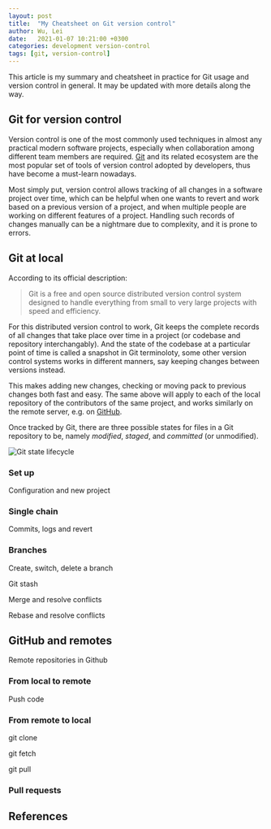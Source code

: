 ```yaml
---
layout: post
title:  "My Cheatsheet on Git version control"
author: Wu, Lei
date:   2021-01-07 10:21:00 +0300
categories: development version-control
tags: [git, version-control]
---
```


This article is my summary and cheatsheet in practice for Git usage and version control in general. It may be updated with more details along the way.

## Git for version control

Version control is one of the most commonly used techniques in almost any practical modern software projects, especially when collaboration among different team members are required. [Git](https://git-scm.com/) and its related ecosystem are the most popular set of tools of version control adopted by developers, thus have become a must-learn nowadays.

Most simply put, version control allows tracking of all changes in a software project over time, which can be helpful when one wants to revert and work based on a previous version of a project, and when multiple people are working on different features of a project. Handling such records of changes manually can be a nightmare due to complexity, and it is prone to errors.

## Git at local

According to its official description:

> Git is a free and open source distributed version control system designed to handle everything from small to very large projects with speed and efficiency.

For this distributed version control to work, Git keeps the complete records of all changes that take place over time in a project (or codebase and repository interchangably). And the state of the codebase at a particular point of time is called a snapshot in Git terminoloty, some other version control systems works in different manners, say keeping changes between versions instead. 

This makes adding new changes, checking or moving pack to previous changes both fast and easy. The same above will apply to each of the local repository of the contributors of the same project, and works similarly on the remote server, e.g. on [GitHub](https://github.com/).

Once tracked by Git, there are three possible states for files in a Git repository to be, namely *modified*, *staged*, and *committed* (or unmodified).

![Git state lifecycle](https://git-scm.com/book/en/v2/images/lifecycle.png)

### Set up

Configuration and new project

### Single chain

Commits, logs and revert

### Branches

Create, switch, delete a branch

Git stash

Merge and resolve conflicts

Rebase and resolve conflicts

## GitHub and remotes

Remote repositories in Github

### From local to remote

Push code

### From remote to local

git clone

git fetch

git pull

### Pull requests

## References